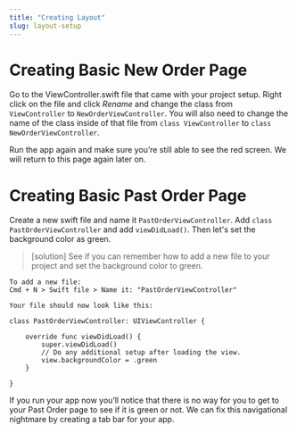 ```yaml
---
title: "Creating Layout"
slug: layout-setup
---
```


# Creating Basic New Order Page 
Go to the ViewController.swift file that came with your project setup. Right click on the file and click <em>Rename</em> and change the class from ```ViewController``` to ```NewOrderViewController```. You will also need to change the name of the class inside of that file from ```class ViewController``` to ```class NewOrderViewController```.

Run the app again and make sure you’re still able to see the red screen. We will return to this page again later on. 

# Creating Basic Past Order Page 

Create a new swift file and name it ```PastOrderViewController```. Add ```class PastOrderViewController``` and add ```viewDidLoad()```. Then let's set the background color as green.


> [solution]
> See if you can remember how to add a new file to your project and set the background color to green. 
>
```
To add a new file: 
Cmd + N > Swift file > Name it: "PastOrderViewController" 

Your file should now look like this: 

class PastOrderViewController: UIViewController {
 
    override func viewDidLoad() {
        super.viewDidLoad()
        // Do any additional setup after loading the view.
        view.backgroundColor = .green 
    }
 
}
```
If you run your app now you’ll notice that there is no way for you to get to your Past Order page to see if it is green or not. We can fix this navigational nightmare by creating a tab bar for your app. 
